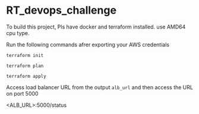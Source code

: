 # RT_devops_challenge

To build this project, Pls have docker and terraform installed. use AMD64 cpu type.

Run the following commands afrer exporting your AWS credentials

`terraform init`

`terraform plan`

`terraform apply`

Access load balancer URL from the output `alb_url` and then access the URL on port 5000

<ALB_URL>:5000/status